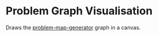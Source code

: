 # Problem Graph Visualisation

Draws the [problem-map-generator](https://github.com/marcbreitung/problem-map-generator) graph in a canvas.